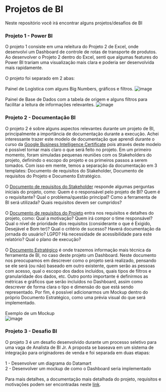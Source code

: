 # Projetos de BI
Neste repositório você irá encontrar alguns projetos/desafios de BI<br>

### Projeto 1 - Power BI

O projeto 1 consiste em uma releitura do Projeto 2 de Excel, onde desenvolvi um Dashboard de controle de rotas de transporte de produtos. Ao desenvolver o Projeto 2 dentro do Excel, senti que algumas features do Power BI trariam uma visualização mais clara e poderia ser desenvolvida mais rapidamente.<br><br>
O projeto foi separado em 2 abas:<br><br>
Painel de Logística com alguns Big Numbers, gráficos e filtros.
![image](https://user-images.githubusercontent.com/86500603/233859032-c5183557-adda-4ca2-9abe-5fb0bc64f099.png)
<br><br>
Painel de Base de Dados com a tabela de origem e alguns filtros para facilitar a leitura de informações relevantes.
![image](https://user-images.githubusercontent.com/86500603/233859110-bbaf4eba-bbba-43c5-b663-d0b8b07b88b3.png)

### Projeto 2 - Documentação BI

O projeto 2 é sobre alguns aspectos relevantes durante um projeto de BI, principalmente a importância de documentação durante a execução. Achei interessante trazer este modelo de documentação que aprendi durante o curso da [Google Business Intelligence Certificate](https://www.credly.com/badges/3a701dce-77e2-4348-a2e9-123877ca986b/linked_in_profile) pois através deste modelo é possível tornar mais claro o que será feito no projeto. Em um primeiro momento, foram simuladas pequenas reuniões com os Stakeholders do projeto, definindo o escopo do projeto e os primeiros passos a serem tomados. Com isso em mente, temos a separação da documentação em 3 templates: Documento de requisitos do Stakeholder, Documento de requisitos do Projeto e Documento Estratégico.
<br><br>
O [Documento de requisitos do Stakeholder](https://docs.google.com/document/d/1CQ_c8QWsxLkJxyGpYQuc89wMtd22LQV-9DPyH91bTf8/edit?usp=sharing&resourcekey=0-nFy7yg9NMXIdFnRapqaIdQ) responde algumas perguntas iniciais do projeto, como: Quem é o responsável pelo projeto de BI? Quem é o requisitante? Qual o problema/questão principal? Como a ferramenta de BI será utilizada? Quais requisitos devem ser cumpridos? <br><br>
O [Documento de requisitos do Projeto](https://docs.google.com/document/d/1B9z-dOmEbTkch3zeyENpN03FrZ6St2L-qGUNP7NmLT4/edit?usp=sharing&resourcekey=0-ZSbvnlF4eVNtFavN7cXUfQ) entra nos requisitos e detalhes do projeto, como: Qual a motivação? Quem irá compor o time responsável? Qual o nível de prioridade dos requisitos (considerante o que é Exigido, Desejável e Bom ter)? Qual o critério de sucesso? Haverá documentação da jornada do usuário? LGPD? Há necessidade de acessibilidade para este relatório? Qual o plano de execução?<br><br>
O [Documento Estratégico](https://docs.google.com/document/d/1EGlLzmL7Gqn3oPVf2bIulv-0TSbfZzwbLH2bzazIhQU/edit?usp=sharing&resourcekey=0-yVPC5xo_HxLUrI8oJ_RDfw) é onde trazemos informação mais técnica da ferramenta de BI, no caso deste projeto um Dashboard. Neste documento nos preocupamos em descrever como o projeto será realizado, pensando se ele será (ou não) baseado em outro existente, quem serão as pessoas com acesso, qual o escopo dos dados incluídos, quais tipos de filtros e granularidade dos dados, etc. Outro ponto importante é definirmos as métricas e gráficos que serão incluídos no Dashboard, assim como descrever de forma clara o tipo e dimensão do que está sendo representado. Por fim, é possível adicionarmos um Mockup dentro do próprio Documento Estratégico, como uma prévia visual do que será implementado.
<br><br>
Exemplo de um Mockup<br>
![image](https://user-images.githubusercontent.com/86500603/236051782-177db80a-35f4-46a5-9ada-751a294ff9cd.png)

### Projeto 3 - Desafio BI

O projeto 3 é um desafio desenvolvido durante um processo seletivo para uma vaga de Analista de BI Jr. A proposta se baseava em um sistema de integração para originadores de venda e foi separada em duas etapas:<br><br>
1 - Desenvolver um diagrama do Datamart<br>
2 - Desenvolver um mockup de como o Dashboard seria implementado<br><br>
Para mais detalhes, a documentação mais detalhada do projeto, requisitos e motivações podem ser encontradas neste [link](https://github.com/fkmakita/Desafio_BI).
